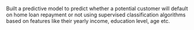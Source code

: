 Built a predictive model to predict whether a potential customer will default on home loan repayment or not using supervised classification algorithms based on features like their yearly income, education level, age etc.
